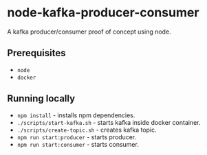 # node-kafka-producer-consumer

A kafka producer/consumer proof of concept using node.

## Prerequisites

* `node`
* `docker`

## Running locally

* `npm install` - installs npm dependencies.
* `./scripts/start-kafka.sh` - starts kafka inside docker container.
* `./scripts/create-topic.sh` - creates kafka topic.
* `npm run start:producer` - starts producer.
* `npm run start:consumer` - starts consumer.
